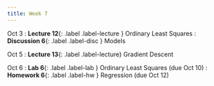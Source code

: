 ```yaml
---
title: Week 7
---
```


Oct 3
: **Lecture 12**{: .label .label-lecture } Ordinary Least Squares
: **Discussion 6**{: .label .label-disc } Models

Oct 5
: **Lecture 13**{: .label .label-lecture} Gradient Descent

Oct 6
: **Lab 6**{: .label .label-lab } Ordinary Least Squares (due Oct 10)
: **Homework 6**{: .label .label-hw } Regression (due Oct 12)
